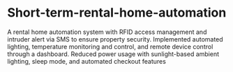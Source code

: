# Short-term-rental-home-automation
 A rental home automation system with RFID access management and intruder alert via SMS to ensure property  security. Implemented automated lighting, temperature monitoring and control, and remote device control through a  dashboard. Reduced power usage with sunlight-based ambient lighting, sleep mode, and automated checkout features
